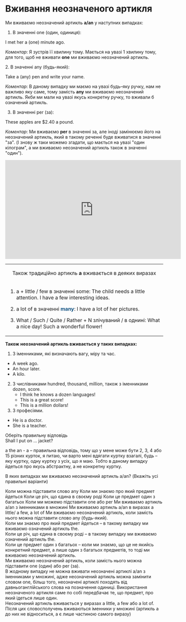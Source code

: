 # Вживання неозначеного артикля

Ми вживаємо неозначений артикль <b>а/an</b> у наступних випадках:
1. В значеннi <span class="p1">one</span> (один, одиниця):
<p></p>
<p>I met her a (one) minute ago.</p>
<p><i>Коментар</i>: Я зустрiв її хвилину тому. Мається на увазi 1 хвилину тому, для того, щоб не вживати <b>one</b> ми вживаємо неозначений артикль.</p>
2. В значеннi <span class="p1">any</span> (будь-який):
<p></p>
<p>Take a (any) pen and write your name.</p>
<p><i>Коментар</i>: В даному випадку ми маємо на увазi будь–яку ручку, нам не важливо яку саме, тому замiсть <b>any</b> ми вживаємо неозначений артикль. Якби ми мали на увазi якусь конкретну ручку, то вживали б означений артикль.</p>

3. В значеннi <span class="p1">per</span> (за):
<p></p>
<p>These apples are $2.40 a pound.</p>
<p><i>Коментар</i>: Ми вживаємо <b>per</b> в значеннi за, але iнодi замiнюємо його на неозначений артикль, який в такому реченнi буде вживатися в значеннi "за". (I знову ж таки можемо згадати, що мається на увазi "один кiлограм", а ми вживаємо неозначений артикль також в значеннi "один").</p>

<div class="fluidMedia">
<iframe align="center" width="560" height="315" src="https://www.youtube.com/embed/lslrP8SdndE" frameborder="0" allowfullscreen></iframe>
</div>
<div class="popup">
</div>

<table>
<tr>
<td><p align="center">Також традицiйно артикль <b>а</b> вживається в деяких виразах</p></td>
</tr>
<tr>
<td>
<ol>
<li><p><span class="p1">a + little / few</span> в значеннi <span class="p1">some</span>:
The child needs a little attention.
I have a few interesting ideas.</p></li>
<li><p><span class="p1">a lot of</span> в значеннi <font color="#0F5181"><b>many</b></font>: I have a lot of her pictures.</p></li>
<li>What / Such / Quite / Rather + N злiчуваний / в однинi: What a nice day! Such a wonderful flower!</li>
</ol>
</td>
</tr>
</table>

<b>Також неозначений артикль вживається у таких випадках:</b>
1. З iменниками, якi визначають вагу, мiру та час.
 * A week ago.
 * An hour later.
 * A kilo.
2. З числiвниками <span class="p1">hundred, thousand, million</span>, також з iменниками <span class="p1">dozen, score</span>.
    * I think he knows a dozen languages!
    * This is a great score!
    * This is a million dollars!
3. З професiями.
 * He is a doctor.
 * She is a teacher.

<quiz correctLabel="correct" incorrectLabel="incorrect" checkLabel="check">
    <question text="">
        <p>Оберіть правильну відповідь<br>Shall I put on ... jacket?</p>
        <answer correct>a</answer>
        <answer>the</answer>
        <answer>an</answer>
        <answer>-</answer>
        <explanation>a – правильна відповідь, тому що у мене може бути 2, 3, 4 або 15 різних курток, я питаю, чи варто мені вдягати куртку взагалі, будь – яку куртку, одну куртку з усіх, що  я маю. Тобто в даному випадку йдеться про якусь абстрактну, а не конкретну куртку.</explanation>
    </question>
    <question multiple>
        <p>В яких випадках ми вживаємо неозначений артикль а/аn? (Вкажіть усі правильні варіанти)</p>
        <answer correct>Коли можна підставити слово any</answer>
        <answer>Коли ми знаємо про який предмет йдеться</answer>
        <answer>Коли це річ, що єдина в своєму роді</answer>
        <answer correct>Коли це предмет один з багатьох</answer>
        <answer correct>Коли ми можемо підставити one або per</answer>
        <answer>Ми вживаємо артикль а/аn з іменниками в множині</answer>
        <answer correct>Ми вживаємо артикль а/аn в виразах a little/ a few, a lot of</answer>
        <explanation>Ми вживаємо неозначений артикль, коли замість нього можнa підставити слово any (будь-який).</br>
       Коли ми знаємо про який предмет йдеться – в такому випадку ми вживаємо означений артикль the.</br>
       Коли це річ, що єдина в своєму роді – в такому випадку ми вживаємо означений артикль the.</br>
       Коли це предмет один з багатьох – коли ми знаємо, що це не якийсь конкретний предмет, а лише один з багатьох предметів, то тоді ми вживаємо неозначений артикль.</br>
       Ми вживаємо неозначений артикль, коли замість нього можна підставити one (один) або per (за).</br>
       В жодному випадку не можна вживати неозначені артиклі a/an з іменниками у множині, адже неозначений артикль можна замінити словом one, більш того, неозначені артиклі походять від давньоганглійського слова на позначення одиниці. Використання неозначеного артикля саме по собі передбачає те, що предмет, про який ідеться лише один.</br>
       Неозначений артикль вживається у виразах a little, a few або a lot of. Після цих словосполучень вживаються іменники у множині (артикль a до них не відноситься, а є лише частиною самого виразу)
       </explanation>
    </question>
</quiz>